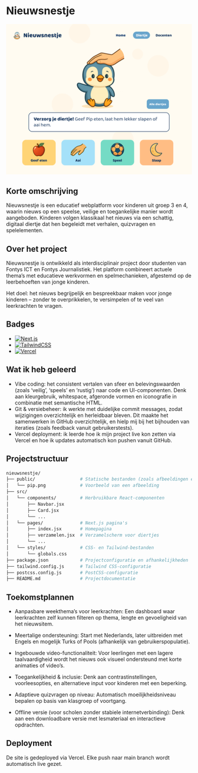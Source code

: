 # Nieuwsnestje

![Nieuwsnestje screenshot](./public/images/Readmeafbeelding.png)

## Korte omschrijving
Nieuwsnestje is een educatief webplatform voor kinderen uit groep 3 en 4, waarin nieuws op een speelse, veilige en toegankelijke manier wordt aangeboden. Kinderen volgen klassikaal het nieuws via een schattig, digitaal diertje dat hen begeleidt met verhalen, quizvragen en spelelementen.

## Over het project
Nieuwsnestje is ontwikkeld als interdisciplinair project door studenten van Fontys ICT en Fontys Journalistiek. Het platform combineert actuele thema’s met educatieve werkvormen en spelmechanieken, afgestemd op de leerbehoeften van jonge kinderen.

Het doel: het nieuws begrijpelijk en bespreekbaar maken voor jonge kinderen – zonder te overprikkelen, te versimpelen of te veel van leerkrachten te vragen.

## Badges
- [![Next.js](https://img.shields.io/badge/Next.js-black?logo=next.js&logoColor=white)](#)
- [![TailwindCSS](https://img.shields.io/badge/Tailwind%20CSS-%2338B2AC.svg?logo=tailwind-css&logoColor=white)](#)
- [![Vercel](https://img.shields.io/badge/Vercel-%23000000.svg?logo=vercel&logoColor=white)](#)

## Wat ik heb geleerd
- Vibe coding: het consistent vertalen van sfeer en belevingswaarden (zoals ‘veilig’, ‘speels’ en ‘rustig’) naar code en UI-componenten. Denk aan kleurgebruik, whitespace, afgeronde vormen en iconografie in combinatie met semantische HTML.
- Git & versiebeheer: ik werkte met duidelijke commit messages, zodat wijzigingen overzichtelijk en herleidbaar bleven. Dit maakte het samenwerken in GitHub overzichtelijk, en hielp mij bij het bijhouden van iteraties (zoals feedback vanuit gebruikerstests).
- Vercel deployment: ik leerde hoe ik mijn project live kon zetten via Vercel en hoe ik updates automatisch kon pushen vanuit GitHub.

## Projectstructuur
```bash
nieuwsnestje/
├── public/                 # Statische bestanden (zoals afbeeldingen en favicon)
│   └── pip.png             # Voorbeeld van een afbeelding
├── src/
│   └── components/         # Herbruikbare React-componenten
│       ├── Navbar.jsx
│       ├── Card.jsx
│       └── ...
│   └── pages/              # Next.js pagina's
│       ├── index.jsx       # Homepagina
│       ├── verzamelen.jsx  # Verzamelscherm voor diertjes
│       └── ...
│   └── styles/             # CSS- en Tailwind-bestanden
│       └── globals.css
├── package.json            # Projectconfiguratie en afhankelijkheden
├── tailwind.config.js      # Tailwind CSS-configuratie
├── postcss.config.js       # PostCSS-configuratie
├── README.md               # Projectdocumentatie
```


## Toekomstplannen
- Aanpasbare weekthema’s voor leerkrachten:
Een dashboard waar leerkrachten zelf kunnen filteren op thema, lengte en gevoeligheid van het nieuwsitem.

- Meertalige ondersteuning:
Start met Nederlands, later uitbreiden met Engels en mogelijk Turks of Pools (afhankelijk van gebruikerspopulatie).

- Ingebouwde video-functionaliteit:
Voor leerlingen met een lagere taalvaardigheid wordt het nieuws ook visueel ondersteund met korte animaties of video’s.

- Toegankelijkheid & inclusie:
Denk aan contrastinstellingen, voorleesopties, en alternatieve input voor kinderen met een beperking.

- Adaptieve quizvragen op niveau:
Automatisch moeilijkheidsniveau bepalen op basis van klasgroep of voortgang.

- Offline versie (voor scholen zonder stabiele internetverbinding):
Denk aan een downloadbare versie met lesmateriaal en interactieve opdrachten.

## Deployment
De site is gedeployed via Vercel. Elke push naar main branch wordt automatisch live gezet.